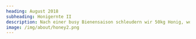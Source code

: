 ```yaml
---
heading: August 2018
subheading: Honigernte II
description: Nach einer busy Bienensaison schleudern wir 50kg Honig, womit wir unseren Ertrag vom letzten Jahr verdreifachen. Neben der Honigernte war es uns möglich, noch drei Ableger aus unseren eigenen Bienchen zu bilden. Wir sind gespannt auf's nächste Jahr.
image: /img/about/honey2.png
---
```

